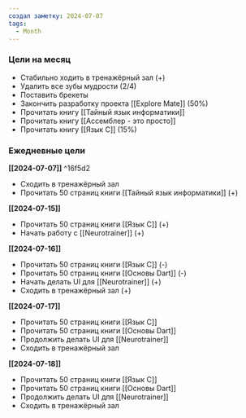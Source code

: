 ```yaml
---
создал заметку: 2024-07-07
tags:
  - Month
---
```

### Цели на месяц
- Стабильно ходить в тренажёрный зал (+)
- Удалить все зубы мудрости (2/4)
- Поставить брекеты
- Закончить разработку проекта [[Explore Mate]] (50%)
- Прочитать книгу [[Тайный язык информатики]]
- Прочитать книгу [[Ассемблер - это просто]]
- Прочитать книгу [[Язык C]] (15%)

### Ежедневные цели

**[[2024-07-07]]** ^16f5d2
- Сходить в тренажёрный зал
- Прочитать 50 страниц книги [[Тайный язык информатики]] (+)

**[[2024-07-15]]**
- Прочитать 50 страниц книги [[Язык C]] (+)
- Начать работу с [[Neurotrainer]] (+)

**[[2024-07-16]]**
- Прочитать 50 страниц книги [[Язык C]] (-)
- Прочитать 50 страниц книги [[Основы Dart]] (-)
- Начать делать UI для [[Neurotrainer]] (+)
- Сходить в тренажёрный зал (+)

**[[2024-07-17]]**
- Прочитать 50 страниц книги [[Язык C]]
- Прочитать 50 страниц книги [[Основы Dart]]
- Продолжить делать UI для [[Neurotrainer]]
- Сходить в тренажёрный зал

**[[2024-07-18]]**
- Прочитать 50 страниц книги [[Язык C]]
- Прочитать 50 страниц книги [[Основы Dart]]
- Продолжить делать UI для [[Neurotrainer]]
- Сходить в тренажёрный зал